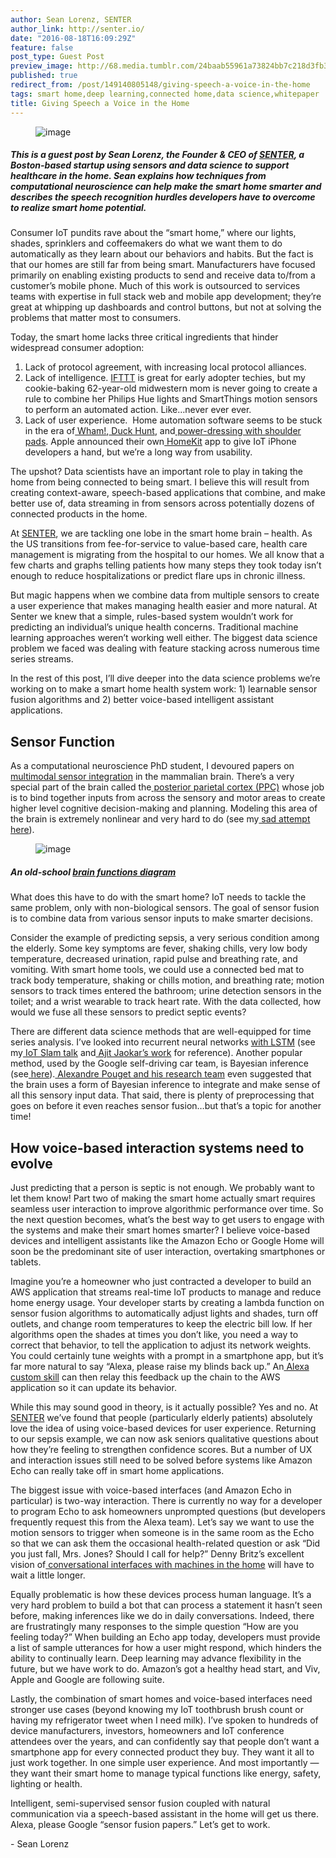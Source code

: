 ```yaml
---
author: Sean Lorenz, SENTER
author_link: http://senter.io/
date: "2016-08-18T16:09:29Z"
feature: false
post_type: Guest Post
preview_image: http://68.media.tumblr.com/24baab55961a73824bb7c218d3fb3d52/tumblr_inline_oc4fofyCUx1ta78fg_540.png
published: true
redirect_from: /post/149140805148/giving-speech-a-voice-in-the-home
tags: smart home,deep learning,connected home,data science,whitepaper
title: Giving Speech a Voice in the Home
---
```


<figure data-orig-width="701" data-orig-height="483" class="tmblr-full"><img src="http://68.media.tumblr.com/24baab55961a73824bb7c218d3fb3d52/tumblr_inline_oc4fofyCUx1ta78fg_540.png" alt="image" data-orig-width="701" data-orig-height="483"/></figure>

##### This is a guest post by Sean Lorenz, the Founder &amp; CEO of <a href="http://senter.io/">SENTER</a>, a Boston-based startup using sensors and data science to support healthcare in the home. Sean explains how techniques from computational neuroscience can help make the smart home smarter and describes the speech recognition hurdles developers have to overcome to realize smart home potential.

<p>Consumer IoT pundits rave about the “smart home,” where our lights, shades, sprinklers and coffeemakers do what we want them to do automatically as they learn about our behaviors and habits. But the fact is that our homes are still far from being smart. Manufacturers have focused primarily on enabling existing products to send and receive data to/from a customer’s mobile phone. Much of this work is outsourced to services teams with expertise in full stack web and mobile app development; they’re great at whipping up dashboards and control buttons, but not at solving the problems that matter most to consumers.</p><p>Today, the smart home lacks three critical ingredients that hinder widespread consumer adoption: </p>

1. Lack of protocol agreement, with increasing local protocol alliances.
2. Lack of intelligence. <a href="https://ifttt.com/">IFTTT</a> is great for early adopter techies, but my cookie-baking 62-year-old midwestern mom is never going to create a rule to combine her Philips Hue lights and SmartThings motion sensors to perform an automated action. Like&hellip;never ever ever.
3. Lack of user experience.  Home automation software seems to be stuck in the era of<a href="https://en.wikipedia.org/wiki/Wham!"> Wham!</a>,<a href="https://en.wikipedia.org/wiki/Duck_Hunt"> Duck Hunt</a>, and<a href="http://www.simplyeighties.com/shoulder-pads.php#.V3wGJJMrKRs"> power-dressing with shoulder pads</a>. Apple announced their own<a href="http://www.apple.com/ios/homekit/"> HomeKit</a> app to give IoT iPhone developers a hand, but we’re a long way from usability.

<p>The upshot? Data scientists have an important role to play in taking the home from being connected to being smart. I believe this will result from creating context-aware, speech-based applications that combine, and make better use of, data streaming in from sensors across potentially dozens of connected products in the home.</p><p>At <a href="http://senter.io/">SENTER</a>, we are tackling one lobe in the smart home brain – health. As the US transitions from fee-for-service to value-based care, health care management is migrating from the hospital to our homes. We all know that a few charts and graphs telling patients how many steps they took today isn’t enough to reduce hospitalizations or predict flare ups in chronic illness.</p><p>But magic happens when we combine data from multiple sensors to create a user experience that makes managing health easier and more natural. At Senter we knew that a simple, rules-based system wouldn’t work for predicting an individual’s unique health concerns. Traditional machine learning approaches weren’t working well either. The biggest data science problem we faced was dealing with feature stacking across numerous time series streams.  </p><p>In the rest of this post, I’ll dive deeper into the data science problems we’re working on to make a smart home health system work: 1) learnable sensor fusion algorithms and 2) better voice-based intelligent assistant applications.</p>

## Sensor Function

<p>As a computational neuroscience PhD student, I devoured papers on<a href="https://en.wikipedia.org/wiki/Multisensory_integration"> multimodal sensor integration</a> in the mammalian brain. There’s a very special part of the brain called the<a href="http://thebrain.mcgill.ca/flash/a/a_06/a_06_cr/a_06_cr_mou/a_06_cr_mou.html"> posterior parietal cortex (PPC)</a> whose job is to bind together inputs from across the sensory and motor areas to create higher level cognitive decision-making and planning. Modeling this area of the brain is extremely nonlinear and very hard to do (see my<a href="http://techlab.bu.edu/members/sean/img/cn740_final_lorenz.pdf"> sad attempt here</a>).</p><figure data-orig-width="559" data-orig-height="513" class="tmblr-full"><img src="http://68.media.tumblr.com/f9a5e09f5117b43fa333afd97ac60423/tumblr_inline_oc4fssKd431ta78fg_540.jpg" alt="image" data-orig-width="559" data-orig-height="513"/></figure>

##### An old-school <a href="http://www.gridgit.com/postpic/2009/04/brain-functions-diagram_23548.jpg">brain functions diagram</a>

<p>What does this have to do with the smart home? IoT needs to tackle the same problem, only with non-biological sensors. The goal of sensor fusion is to combine data from various sensor inputs to make smarter decisions.</p><p>Consider the example of predicting sepsis, a very serious condition among the elderly. Some key symptoms are fever, shaking chills, very low body temperature, decreased urination, rapid pulse and breathing rate, and vomiting. With smart home tools, we could use a connected bed mat to track body temperature, shaking or chills motion, and breathing rate; motion sensors to track times entered the bathroom; urine detection sensors in the toilet; and a wrist wearable to track heart rate. With the data collected, how would we fuse all these sensors to predict septic events?</p><p>There are different data science methods that are well-equipped for time series analysis. I’ve looked into recurrent neural networks <a href="http://colah.github.io/posts/2015-08-Understanding-LSTMs/">with LSTM</a> (see my<a href="http://techlab.bu.edu/members/sean/img/cn740_final_lorenz.pdf"> IoT Slam talk</a> and<a href="http://www.futuretext.com/"> Ajit Jaokar’s work</a> for reference). Another popular method, used by the Google self-driving car team, is Bayesian inference (see<a href="http://www.uio.no/studier/emner/matnat/ibv/BIO4040/h03/undervisningsmateriale/Lectures/lecture10.pdf"> here</a>).<a href="http://www.nature.com/nrn/journal/v3/n9/abs/nrn914.html"> Alexandre Pouget and his research team</a> even suggested that the brain uses a form of Bayesian inference to integrate and make sense of all this sensory input data. That said, there is plenty of preprocessing that goes on before it even reaches sensor fusion…but that’s a topic for another time!</p>

## How voice-based interaction systems need to evolve

<p>Just predicting that a person is septic is not enough. We probably want to let them know! Part two of making the smart home actually smart requires seamless user interaction to improve algorithmic performance over time. So the next question becomes, what’s the best way to get users to engage with the systems and make their smart homes smarter? I believe voice-based devices and intelligent assistants like the Amazon Echo or Google Home will soon be the predominant site of user interaction, overtaking smartphones or tablets.  </p><p>Imagine you’re a homeowner who just contracted a developer to build an AWS application that streams real-time IoT products to manage and reduce home energy usage. Your developer starts by creating a lambda function on sensor fusion algorithms to automatically adjust lights and shades, turn off outlets, and change room temperatures to keep the electric bill low. If her algorithms open the shades at times you don’t like, you need a way to correct that behavior, to tell the application to adjust its network weights. You could certainly tune weights with a prompt in a smartphone app, but it’s far more natural to say “Alexa, please raise my blinds back up.” An<a href="https://developer.amazon.com/public/solutions/alexa/alexa-skills-kit"> Alexa custom skill</a> can then relay this feedback up the chain to the AWS application so it can update its behavior.</p><p>While this may sound good in theory, is it actually possible? Yes and no. At<a href="http://senter.io"> SENTER</a> we’ve found that people (particularly elderly patients) absolutely love the idea of using voice-based devices for user experience. Returning to our sepsis example, we can now ask seniors qualitative questions about how they’re feeling to strengthen confidence scores. But a number of UX and interaction issues still need to be solved before systems like Amazon Echo can really take off in smart home applications.</p><p>The biggest issue with voice-based interfaces (and Amazon Echo in particular) is two-way interaction. There is currently no way for a developer to program Echo to ask homeowners unprompted questions (but developers frequently request this from the Alexa team). Let’s say we want to use the motion sensors to trigger when someone is in the same room as the Echo so that we can ask them the occasional health-related question or ask “Did you just fall, Mrs. Jones? Should I call for help?” Denny Britz’s excellent vision of<a href="http://blog.dennybritz.com/2015/11/17/talking-to-machines-the-rise-of-conversational-interfaces-and-nlp/"> conversational interfaces with machines in the home</a> will have to wait a little longer.</p><p>Equally problematic is how these devices process human language. It’s a very hard problem to build a bot that can process a statement it hasn’t seen before, making inferences like we do in daily conversations. Indeed, there are frustratingly many responses to the simple question “How are you feeling today?” When building an Echo app today, developers must provide a list of sample utterances for how a user might respond, which hinders the ability to continually learn. Deep learning may advance flexibility in the future, but we have work to do. Amazon’s got a healthy head start, and Viv, Apple and Google are following suite.</p><p>Lastly, the combination of smart homes and voice-based interfaces need stronger use cases (beyond knowing my IoT toothbrush brush count or having my refrigerator tweet when I need milk). I’ve spoken to hundreds of device manufacturers, investors, homeowners and IoT conference attendees over the years, and can confidently say that people don’t want a smartphone app for every connected product they buy. They want it all to just work together. In one simple user experience. And most importantly — they want their smart home to manage typical functions like energy, safety, lighting or health.</p><p>Intelligent, semi-supervised sensor fusion coupled with natural communication via a speech-based assistant in the home will get us there. Alexa, please Google “sensor fusion papers.” Let’s get to work.</p><p>- Sean Lorenz</p>